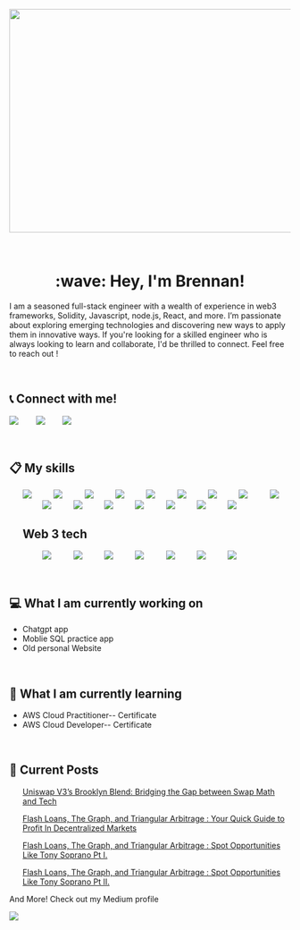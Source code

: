 
<p align="center">

<img src="https://user-images.githubusercontent.com/70499088/225476657-562fa1f5-2fbf-4c4b-baa5-ef2768064148.jpg" width="1000" height="400"/>


</p>

<br/>

<h1 align="center">
:wave: Hey, I'm Brennan!
</h1>
<p align="left">
I am a seasoned full-stack engineer with a wealth of experience in web3 frameworks, Solidity, Javascript, node.js, React, and more. I’m passionate about exploring emerging technologies and discovering new ways to apply them in innovative ways. If you're looking for a skilled engineer who is always looking to learn and collaborate, I'd be thrilled to connect. Feel free to reach out !
</p>


<br>


:telephone_receiver: Connect with me!
----

<p align="center">

[<img src="https://img.shields.io/badge/LinkedIn-0077B5?style=for-the-badge&logo=linkedin&logoColor=white" />](https://www.linkedin.com/in/brennan-skinner-642783a3/)&nbsp;&nbsp;&nbsp;&nbsp;&nbsp;&nbsp;&nbsp;&nbsp;[<img src="https://img.shields.io/badge/Medium-12100E?style=for-the-badge&logo=medium&logoColor=white" />](https://medium.com/@bgskinner3)&nbsp;&nbsp;&nbsp;&nbsp;&nbsp;&nbsp;&nbsp;&nbsp;<img src="https://img.shields.io/badge/website-000000?style=for-the-badge&logo=About.me&logoColor=white"/>
</p>

</br>


:clipboard: My skills
-----
<ul>
<img src="https://img.shields.io/badge/go-%2300ADD8.svg?style=for-the-badge&logo=go&logoColor=white"/>
&nbsp;&nbsp;&nbsp;&nbsp;&nbsp;&nbsp;&nbsp;&nbsp;
<img src="https://img.shields.io/badge/Node.js-43853D?style=for-the-badge&logo=node.js&logoColor=white"/>
&nbsp;&nbsp;&nbsp;&nbsp;&nbsp;&nbsp;&nbsp;&nbsp;
<img src="https://img.shields.io/badge/JavaScript-F7DF1E?style=for-the-badge&logo=javascript&logoColor=black"/>
&nbsp;&nbsp;&nbsp;&nbsp;&nbsp;&nbsp;&nbsp;&nbsp;
<img src="https://img.shields.io/badge/CSS-239120?&style=for-the-badge&logo=css3&logoColor=white"/>
&nbsp;&nbsp;&nbsp;&nbsp;&nbsp;&nbsp;&nbsp;&nbsp;
<img src="https://img.shields.io/badge/HTML-239120?style=for-the-badge&logo=html5&logoColor=white"/>
&nbsp;&nbsp;&nbsp;&nbsp;&nbsp;&nbsp;&nbsp;&nbsp;
<img src="https://img.shields.io/badge/TypeScript-007ACC?style=for-the-badge&logo=typescript&logoColor=white"/>
&nbsp;&nbsp;&nbsp;&nbsp;&nbsp;&nbsp;&nbsp;&nbsp;
<img src="https://img.shields.io/badge/Markdown-000000?style=for-the-badge&logo=markdown&logoColor=white"/>
&nbsp;&nbsp;&nbsp;&nbsp;&nbsp;&nbsp;&nbsp;&nbsp;
<img src="https://img.shields.io/badge/React-20232A?style=for-the-badge&logo=react&logoColor=61DAFB"/>
&nbsp;&nbsp;&nbsp;&nbsp;&nbsp;&nbsp;&nbsp;&nbsp;
<img src="https://img.shields.io/badge/Express.js-404D59?style=for-the-badge"/>
&nbsp;&nbsp;&nbsp;&nbsp;&nbsp;&nbsp;&nbsp;&nbsp;
<img src="https://img.shields.io/badge/Redux-593D88?style=for-the-badge&logo=redux&logoColor=white"/>
&nbsp;&nbsp;&nbsp;&nbsp;&nbsp;&nbsp;&nbsp;&nbsp;
<img src="https://img.shields.io/badge/PostgreSQL-316192?style=for-the-badge&logo=postgresql&logoColor=white"/>
&nbsp;&nbsp;&nbsp;&nbsp;&nbsp;&nbsp;&nbsp;&nbsp;
<img src="https://img.shields.io/badge/sequelize-323330?style=for-the-badge&logo=sequelize&logoColor=blue"/>
&nbsp;&nbsp;&nbsp;&nbsp;&nbsp;&nbsp;&nbsp;&nbsp;
<img src="https://img.shields.io/badge/Heroku-430098?style=for-the-badge&logo=heroku&logoColor=white"/>
&nbsp;&nbsp;&nbsp;&nbsp;&nbsp;&nbsp;&nbsp;&nbsp;
<img src="https://img.shields.io/badge/Tailwind_CSS-38B2AC?style=for-the-badge&logo=tailwind-css&logoColor=white" />
&nbsp;&nbsp;&nbsp;&nbsp;&nbsp;&nbsp;&nbsp;&nbsp;
<img src="https://img.shields.io/badge/-GraphQL-E10098?style=for-the-badge&logo=graphql&logoColor=white"/>
&nbsp;&nbsp;&nbsp;&nbsp;&nbsp;&nbsp;&nbsp;&nbsp;
<img src="https://img.shields.io/badge/-ApolloGraphQL-311C87?style=for-the-badge&logo=apollo-graphql"/>
&nbsp;&nbsp;&nbsp;&nbsp;&nbsp;&nbsp;&nbsp;&nbsp;

</ul>

<ul>
<h2> Web 3 tech </h2>
&nbsp;&nbsp;&nbsp;&nbsp;&nbsp;&nbsp;&nbsp;&nbsp;
<img src="https://img.shields.io/badge/The%20Graph-Web3-blue"/>
&nbsp;&nbsp;&nbsp;&nbsp;&nbsp;&nbsp;&nbsp;&nbsp;
<img src="https://img.shields.io/badge/Solidity-%23363636.svg?style=for-the-badge&logo=solidity&logoColor=white"/>
&nbsp;&nbsp;&nbsp;&nbsp;&nbsp;&nbsp;&nbsp;&nbsp;
<img src="https://img.shields.io/badge/Ethers.js-Web3-blue" />
&nbsp;&nbsp;&nbsp;&nbsp;&nbsp;&nbsp;&nbsp;&nbsp;
<img src="https://img.shields.io/badge/Hardhat-Web3-blue"/>
&nbsp;&nbsp;&nbsp;&nbsp;&nbsp;&nbsp;&nbsp;&nbsp;
<img src="https://img.shields.io/badge/Flash%20Loans-Web3-blue"/>
&nbsp;&nbsp;&nbsp;&nbsp;&nbsp;&nbsp;&nbsp;&nbsp;
<img src="https://img.shields.io/badge/Truffle-Web3-blue"/>
&nbsp;&nbsp;&nbsp;&nbsp;&nbsp;&nbsp;&nbsp;&nbsp;
<img src="https://img.shields.io/badge/web3.js-F16822?style=for-the-badge&logo=web3.js&logoColor=white"/>
&nbsp;&nbsp;&nbsp;&nbsp;&nbsp;&nbsp;&nbsp;&nbsp;

</ul>

</br>

:computer: What I am currently working on 
-----

<ul>
<li> Chatgpt app </li>
<li> Moblie SQL practice app </li>
<li> Old personal Website </li>
</ul>

</br>

:seedling: What I am currently learning 
-----

<ul>
  <li> AWS Cloud Practitioner-- Certificate</li>
  <li> AWS Cloud Developer-- Certificate </li>
</ul>

</br>

:newspaper: Current Posts
-----
  
<ul>
  
 [Uniswap V3’s Brooklyn Blend: Bridging the Gap between Swap Math and Tech](https://medium.com/@bgskinner3/uniswap-v3s-brooklyn-blend-bridging-the-gap-between-swap-math-and-tech-e8aff317cb9c) 
  
  [Flash Loans, The Graph, and Triangular Arbitrage : Your Quick Guide to Profit In Decentralized Markets](https://medium.com/coinmonks/flash-loans-the-graph-and-triangular-arbitrage-your-quick-guide-to-profit-in-decentralized-2e1c03aec82)
  
  [Flash Loans, The Graph, and Triangular Arbitrage : Spot Opportunities Like Tony Soprano Pt I.](https://medium.com/coinmonks/flash-loans-the-graph-and-triangular-arbitrage-spot-opportunities-like-tony-soprano-pt-i-3ddc32a08aba)
  
 [Flash Loans, The Graph, and Triangular Arbitrage : Spot Opportunities Like Tony Soprano Pt II.](https://medium.com/coinmonks/flash-loans-the-graph-and-triangular-arbitrage-spot-opportunities-like-tony-soprano-pt-ii-d931cca210ce)
  


</ul>
  And More! Check out my Medium profile 
  
  [<img src="https://img.shields.io/badge/Medium-12100E?style=for-the-badge&logo=medium&logoColor=white" />](https://medium.com/@bgskinner3)



